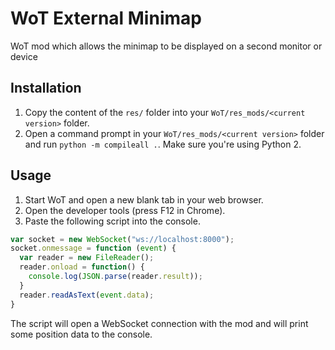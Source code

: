 # WoT External Minimap
WoT mod which allows the minimap to be displayed on a second monitor or device

## Installation
1. Copy the content of the `res/` folder into your `WoT/res_mods/<current version>` folder.
2. Open a command prompt in your `WoT/res_mods/<current version>` folder and run `python -m compileall .`.
   Make sure you're using Python 2.
   
## Usage
1. Start WoT and open a new blank tab in your web browser.
2. Open the developer tools (press F12 in Chrome).
3. Paste the following script into the console.

```javascript
var socket = new WebSocket("ws://localhost:8000");
socket.onmessage = function (event) {
  var reader = new FileReader();
  reader.onload = function() {
    console.log(JSON.parse(reader.result));
  }
  reader.readAsText(event.data);
}
```

The script will open a WebSocket connection with the mod and will print some position data to the console.
